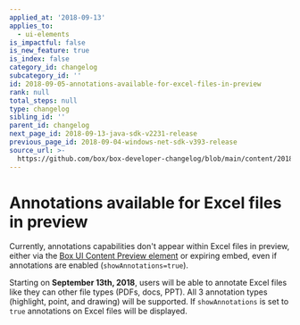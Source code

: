 ```yaml
---
applied_at: '2018-09-13'
applies_to:
  - ui-elements
is_impactful: false
is_new_feature: true
is_index: false
category_id: changelog
subcategory_id: ''
id: 2018-09-05-annotations-available-for-excel-files-in-preview
rank: null
total_steps: null
type: changelog
sibling_id: ''
parent_id: changelog
next_page_id: 2018-09-13-java-sdk-v2231-release
previous_page_id: 2018-09-04-windows-net-sdk-v393-release
source_url: >-
  https://github.com/box/box-developer-changelog/blob/main/content/2018/09-05-annotations-available-for-excel-files-in-preview.md
---
```

# Annotations available for Excel files in preview

Currently, annotations capabilities don't appear within Excel files in preview,
either via the
[Box UI Content Preview element](guide://embed/ui-elements) or
expiring embed, even if annotations are enabled (`showAnnotations=true`).

Starting on **September 13th, 2018**, users will be able to annotate Excel
files like they can other file types (PDFs, docs, PPT). All 3 annotation
types (highlight, point, and drawing) will be supported. If `showAnnotations`
is set to `true` annotations on Excel files will be displayed.